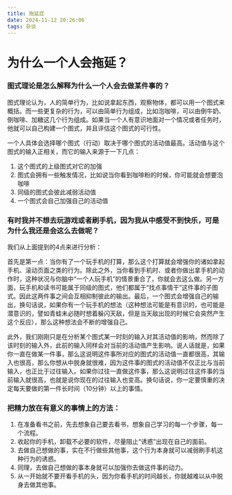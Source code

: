 ```yaml
---
title: 拖延症
date: 2024-11-12 20:26:06
tags: 杂谈
---
```


# 为什么一个人会拖延？

### 图式理论是怎么解释为什么一个人会去做某件事的？

图式理论认为，人的简单行为，比如说拿起东西，观察物体，都可以用一个图式来概括。而一些更复杂的行为，可以由简单行为组成，比如泡咖啡，可以由倒牛奶、倒咖啡、加糖这几个行为组成。如果当一个人有意识地面对一个情况或者任务时，他就可以自己构建一个图式，并且评估这个图式的可行性。

一个人具体会选择哪个图式（行动）取决于哪个图式的活动值最高。活动值与这个图式的输入正相关，而它的输入来源于一下几点：

1. 这个图式的上级图式对它的加强
2. 图式会拥有一些触发情况，比如说当你看到咖啡粉的时候，你可能就会想要泡咖啡
3. 同级的图式会彼此减弱活动值
4. 一个图式会自己加强自己的活动值

### 有时我并不想去玩游戏或者刷手机，因为我从中感受不到快乐，可是为什么我还是会这么去做呢？

我们从上面提到的4点来进行分析：

首先是第一点：当你有了一个玩手机的打算，那么这个打算就会增强你的诸如拿起手机、滚动页面之类的行为。除此之外，当你看到手机时、或者你做出拿手机的动作时，这种状况与你脑中“一个人玩手机”的情景重合了，你就会去这么做。另一方面，玩手机和读书可能属于同级的图式，他们都属于“找点事情干”这件事的子图式。因此这两件事之间会互相抑制彼此的输出。最后，一个图式会增强自己的输出，换句话说，如果你有一个玩手机的想法（这种想法可能是有意识的，也可能是潜意识的，譬如青蛙未必随时想着躲闪天敌，但是当天敌出现的时候它会突然产生这个反应），那么这种想法会不断的增强自己。

此外，我们刚刚只是在分析某个图式某一时刻的输入对其活动值的影响，然而除了该时刻的输入外，此前的输入同样会对当前的活动值产生影响。说人话就是，如果你一直在做某一件事，那么这说明这件事所对应的图式的活动值一直都很高，其输入也很高，那么你想从中脱身就很难，因为这件事的图式的活动值不仅正比与当前输入，也正比于过往输入。如果你过往一直做这件事，那么这说明过往这件事的当前输入就很高，也就是说你现在的过往输入也变高。换句话说，你一定要慎重的决定每天要做的第一件长时间（10分钟）以上的事情。

### 把精力放在有意义的事情上的方法：

1. 在准备看书之前，先去想象自己要去看书，想象自己学习的每一个步骤，每一个流程。
2. 收起你的手机，卸载不必要的软件，尽量阻止“诱惑”出现在自己的面前。
3. 去做自己想做的事，实在不行做些其他事，这个行为本身就可以减弱刷手机这种行为的诱惑。
4. 同理，去做自己想做的事本身就可以加强你去做这件事的动力。
5. 从一开始就不要开看手机的头，因为你看手机的时间越长，你就越难以从中脱身去做其他事。
